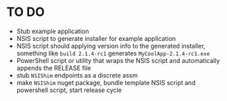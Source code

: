 TO DO
=====

- Stub example application
- NSIS script to generate installer for example application
- NSIS script should applying version info to the generated installer, something like `build 2.1.4-rc1` generates `MyCoolApp-2.1.4-rc1.exe`
- PowerShell script or utility that wraps the NSIS script and automatically appends the RELEASE file
- stub `NSIShim` endpoints as a discrete assm
- make `NSIShim` nuget package, bundle template NSIS script and powershell script, start release cycle
